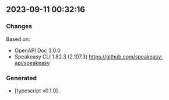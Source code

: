 

## 2023-09-11 00:32:16
### Changes
Based on:
- OpenAPI Doc 3.0.0 
- Speakeasy CLI 1.82.3 (2.107.3) https://github.com/speakeasy-api/speakeasy
### Generated
- [typescript v0.1.0] .